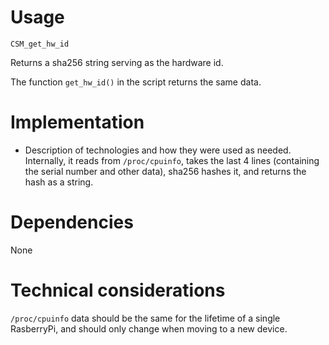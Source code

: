 # Usage
`CSM_get_hw_id`

Returns a sha256 string serving as the hardware id. 

The function `get_hw_id()` in the script returns the same data.

# Implementation
- Description of technologies and how they were used as needed.
Internally, it reads from `/proc/cpuinfo`, takes the last 4 lines (containing the serial number and other data), sha256 hashes it, and returns the hash as a string.

# Dependencies
None

# Technical considerations
`/proc/cpuinfo` data should be the same for the lifetime of a single RasberryPi, and should only change when moving to a new device.
